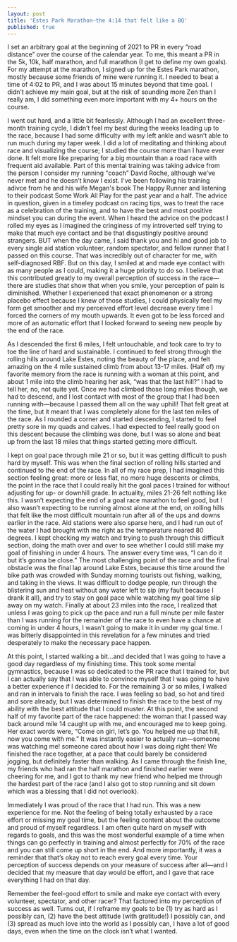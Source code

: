 ```yaml
---
layout: post
title: 'Estes Park Marathon—the 4:14 that felt like a BQ'
published: true
---
```


I set an arbitrary goal at the beginning of 2021 to PR in every “road distance” over the course of the calendar year. To me, this meant a PR in the 5k, 10k, half marathon, and full marathon (I get to define my own goals). For my attempt at the marathon, I signed up for the Estes Park marathon, mostly because some friends of mine were running it. I needed to beat a time of 4:02 to PR, and I was about 15 minutes beyond that time goal. I didn’t achieve my main goal, but at the risk of sounding more Zen than I really am, I did something even more important with my 4+ hours on the course.

I went out hard, and a little bit fearlessly. Although I had an excellent three-month training cycle, I didn’t feel my best during the weeks leading up to the race, because I had some difficulty with my left ankle and wasn’t able to run much during my taper week. I did a lot of meditating and thinking about race and visualizing the course; I studied the course more than I have ever done. It felt more like preparing for a big mountain than a road race with frequent aid available. Part of this mental training was taking advice from the person I consider my running "coach" David Roche, although we’ve never met and he doesn’t know I exist. I've been following his training adivce from he and his wife Megan's book The Happy Runner and listening to their podcast Some Work All Play for the past year and a half. The advice in question, given in a timeley podcast on racing tips, was to treat the race as a celebration of the training, and to have the best and most positive mindset you can during the event. When I heard the advice on the podcast I rolled my eyes as I imagined the cringiness of my introverted self trying to make that much eye contact and be that disgustingly positive around strangers. BUT when the day came, I said thank you and hi and good job to every single aid station volunteer, random spectator, and fellow runner that I passed on this course. That was incredibly out of character for me, with self-diagnosed RBF. But on this day, I smiled at and made eye contact with as many people as I could, making it a huge priority to do so. I believe that this contributed greatly to my overall perception of success in the race—there are studies that show that when you smile, your perception of pain is diminished. Whether I experienced that exact phenomenon or a strong placebo effect because I knew of those studies, I could physically feel my form get smoother and my perceived effort level decrease every time I forced the corners of my mouth upwards. It even got to be less forced and more of an automatic effort that I looked forward to seeing new people by the end of the race. 

As I descended the first 6 miles, I felt untouchable, and took care to try to toe the line of hard and sustainable. I continued to feel strong through the rolling hills around Lake Estes, noting the beauty of the place, and felt amazing on the 4 mile sustained climb from about 13-17 miles. (Half of) my favorite memory from the race is running with a woman at this point, and about 1 mile into the climb hearing her ask, “was that the last hill?” I had to tell her, no, not quite yet. Once we had climbed those long miles though, we had to descend, and I lost contact with most of the group that I had been running with—because I passed them all on the way uphill! That felt great at the time, but it meant that I was completely alone for the last ten miles of the race. As I rounded a corner and started descending, I started to feel pretty sore in my quads and calves. I had expected to feel really good on this descent because the climbing was done, but I was so alone and beat up from the last 18 miles that things started getting more difficult.  

I kept on goal pace through mile 21 or so, but it was getting difficult to push hard by myself. This was when the final section of rolling hills started and continued to the end of the race. In all of my race prep, I had imagined this section feeling great: more or less flat, no more huge descents or climbs, the point in the race that I could really hit the goal paces I trained for without adjusting for up- or downhill grade. In actuality, miles 21-26 felt nothing like this. I wasn’t expecting the end of a goal race marathon to feel good, but I also wasn’t expecting to be running almost alone at the end, on rolling hills that felt like the most difficult mountain run after all of the ups and downs earlier in the race. Aid stations were also sparse here, and I had run out of the water I had brought with me right as the temperature neared 80 degrees. I kept checking my watch and trying to push through this difficult section, doing the math over and over to see whether I could still make my goal of finishing in under 4 hours. The answer every time was, “I can do it but it’s gonna be close.” The most challenging point of the race and the final obstacle was the final lap around Lake Estes, because this time around the bike path was crowded with Sunday morning tourists out fishing, walking, and taking in the views. It was difficult to dodge people, run through the blistering sun and heat without any water left to sip (my fault because I drank it all), and try to stay on goal pace while watching my goal time slip away on my watch. Finally at about 23 miles into the race, I realized that unless I was going to pick up the pace and run a full minute per mile faster than I was running for the remainder of the race to even have a chance at coming in under 4 hours, I wasn’t going to make it in under my goal time. I was bitterly disappointed in this revelation for a few minutes and tried desperately to make the necessary pace happen. 

At this point, I started walking a bit…and decided that I was going to have a good day regardless of my finishing time. This took some mental gymnastics, because I was so dedicated to the PR race that I trained for, but I can actually say that I was able to convince myself that I was going to have a better experience if I decided to. For the remaining 3 or so miles, I walked and ran in intervals to finish the race. I was feeling so bad, so hot and tired and sore already, but I was determined to finish the race to the best of my ability with the best attitude that I could muster. At this point, the second half of my favorite part of the race happened: the woman that I passed way back around mile 14 caught up with me, and encouraged me to keep going. Her exact words were, “Come on girl, let’s go. You helped me up that hill, now you come with me.” It was instantly easier to actually run—someone was watching me! someone cared about how I was doing right then! We finished the race together, at a pace that could barely be considered jogging, but definitely faster than walking. As I came through the finish line, my friends who had ran the half marathon and finished earlier were cheering for me, and I got to thank my new friend who helped me through the hardest part of the race (and I also got to stop running and sit down which was a blessing that I did not overlook).

Immediately I was proud of the race that I had run. This was a new experience for me. Not the feeling of being totally exhausted by a race effort or missing my goal time, but the feeling content about the outcome and proud of myself regardless. I am often quite hard on myself with regards to goals, and this was the most wonderful example of a time when things can go perfectly in training and almost perfectly for 70% of the race and you can still come up short in the end. And more importantly, it was a reminder that that’s okay not to reach every goal every time. Your perception of success depends on your measure of success after all—and I decided that my measure that day would be effort, and I gave that race everything I had on that day.

Remember the feel-good effort to smile and make eye contact with every volunteer, spectator, and other racer? That factored into my perception of success as well. Turns out, if I reframe my goals to be (1) try as hard as I possibly can, (2) have the best attitude (with gratitude!) I possibly can, and (3) spread as much love into the world as I possibly can, I have a lot of good days, even when the time on the clock isn’t what I wanted. 
